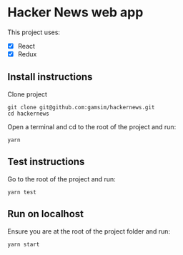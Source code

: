 # Hacker News web app

This project uses:

- [x] React
- [x] Redux

## Install instructions

Clone project
```
git clone git@github.com:gamsim/hackernews.git
cd hackernews
```

Open a terminal and cd to the root of the project and run:

```
yarn
```

## Test instructions

Go to the root of the project and run:

```
yarn test
```

## Run on localhost

Ensure you are at the root of the project folder and run:

```
yarn start
```
